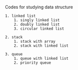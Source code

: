 

Codes for studying data structure

    1. linked list
        1. singly linked list
        2. doubly linked list
        3. circular linked list

    2. stack
        1. stack with array
        2. stack with linked list
        
    3. queue
        1. queue with linked list
        2. priority queue
